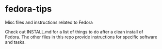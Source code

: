 # fedora-tips
Misc files and instructions related to Fedora

Check out INSTALL.md for a list of things to do after a clean install of Fedora. The other files in this repo provide instructions for specific software and tasks.
